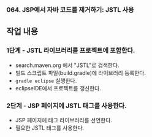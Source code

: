### 064. JSP에서 자바 코드를 제거하기: JSTL 사용

## 작업 내용

### 1단계 - JSTL 라이브러리를 프로젝트에 포함한다.

- search.maven.org 에서 "JSTL"로 검색한다.
- 빌드 스크립트 파일(build.gradle)에 라이브러리 등록한다.
- `gradle eclipse` 실행한다.
- eclipseIDE에서 프로젝트를 갱신한다.

### 2단계 - JSP 페이지에 JSTL 태그를 사용한다.

- JSP 페이지에 태그 라이브러리를 선언한다.
- 필요한 JSTL 태그를 사용한다.